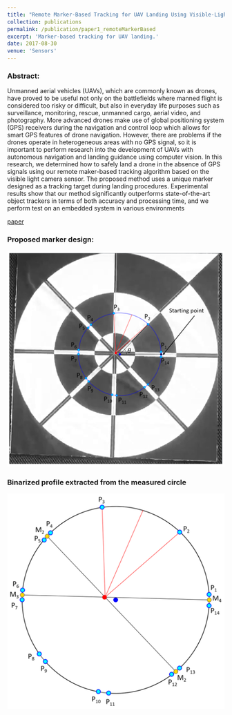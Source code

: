 ```yaml
---
title: "Remote Marker-Based Tracking for UAV Landing Using Visible-Light Camera Sensor"
collection: publications
permalink: /publication/paper1_remoteMarkerBased
excerpt: 'Marker-based tracking for UAV landing.'
date: 2017-08-30
venue: 'Sensors'
---
```

### Abstract:
Unmanned aerial vehicles (UAVs), which are commonly known as drones, have proved to be useful not only on the battlefields where manned flight is considered too risky or difficult, but also in everyday life purposes such as surveillance, monitoring, rescue, unmanned cargo, aerial video, and photography. More advanced drones make use of global positioning system (GPS) receivers during the navigation and control loop which allows for smart GPS features of drone navigation. However, there are problems if the drones operate in heterogeneous areas with no GPS signal, so it is important to perform research into the development of UAVs with autonomous navigation and landing guidance using computer vision. In this research, we determined how to safely land a drone in the absence of GPS signals using our remote maker-based tracking algorithm based on the visible light camera sensor. The proposed method uses a unique marker designed as a tracking target during landing procedures. Experimental results show that our method significantly outperforms state-of-the-art object trackers in terms of both accuracy and processing time, and we perform test on an embedded system in various environments

[paper](https://www.mdpi.com/1424-8220/17/9/1987)

### Proposed marker design: 
![](../images/remotePaper/1.png  "Marker")

### Binarized profile extracted from the measured circle
![](../images/remotePaper/2.png  "Profile")
